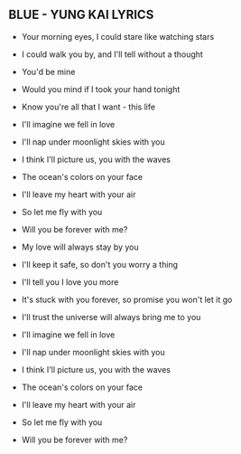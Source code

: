 ## BLUE - YUNG KAI LYRICS

- Your morning eyes, I could stare like watching stars  
- I could walk you by, and I'll tell without a thought  
- You'd be mine  
- Would you mind if I took your hand tonight  
- Know you're all that I want - this life  

- I'll imagine we fell in love  
- I'll nap under moonlight skies with you  
- I think I'll picture us, you with the waves  
- The ocean's colors on your face  
- I'll leave my heart with your air  
- So let me fly with you  
- Will you be forever with me?  

- My love will always stay by you  
- I'll keep it safe, so don't you worry a thing  
- I'll tell you I love you more  
- It's stuck with you forever, so promise you won't let it go  
- I'll trust the universe will always bring me to you  

- I'll imagine we fell in love  
- I'll nap under moonlight skies with you  
- I think I'll picture us, you with the waves  
- The ocean's colors on your face  
- I'll leave my heart with your air  
- So let me fly with you  
- Will you be forever with me?  
